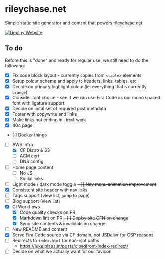 # rileychase.net

<!-- TODO: Disable this when we write the proper README -->
<!-- markdownlint-disable -->

Simple static site generator and content that powers [rileychase.net](https://rileychase.net).

[![Deploy Website](https://github.com/Nadock/rileychase.net/actions/workflows/deploy_website.yml/badge.svg)](https://github.com/Nadock/rileychase.net/actions/workflows/deploy_website.yml)

## To do

Before this is "done" and ready for regular use, we still need to do the following:

- [x] Fix code block layout - currently copies from `<table>` elements
- [x] Setup colour scheme and apply to headers, links, tables, etc
- [x] Decide on primary highlight colour (ie: everything that's currently `orange`)
- [x] Consider font choice - see if we can use Fira Code as our mono spaced font with ligature support
- [x] Decide on inital set of required post metadata
- [x] Footer with copywrite and links
- [x] Make links not ending in `.html` work
- [x] 404 page
- ~~[ ] Docker things~~
- [ ] AWS infra
  - [x] CF Distro & S3
  - [ ] ACM cert
  - [ ] DNS config
- [ ] Home page content
  - [ ] No JS
  - [ ] Social links
- [ ] Light mode / dark mode toggle
~~- [ ] Nav menu animation improvement~~
- [x] Consistent site header with nav links
- [ ] Tags support (view list, jump to page)
- [ ] Blog support (view list)
- [x] CI Workflows
  - [x] Code quality checks on PR
  - [x] Markdown lint on PR
  ~~- [ ] Deploy site CFN on change~~
  - [x] Sync site contents & invalidate on change
- [ ] New README and content
- [x] Serve Fira Code source via CF domain, not JSDelivr for CSP reasons
- [ ] Redirects to `index.html` for non-root paths
  - https://luke.plaus.in/posts/cloudfront-index-redirect/
- [ ] Decide on what we actually want for our favicon
